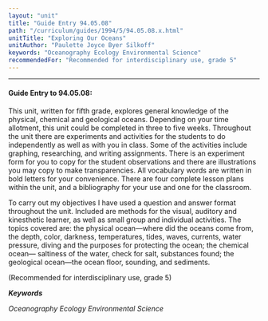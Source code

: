 ```yaml
---
layout: "unit"
title: "Guide Entry 94.05.08"
path: "/curriculum/guides/1994/5/94.05.08.x.html"
unitTitle: "Exploring Our Oceans"
unitAuthor: "Paulette Joyce Byer Silkoff"
keywords: "Oceanography Ecology Environmental Science"
recommendedFor: "Recommended for interdisciplinary use, grade 5"
---
```

<body>
<hr/>
<h4>
Guide Entry to 94.05.08:
</h4>
This unit, written for fifth grade, explores general knowledge of the physical, chemical and geological oceans. Depending on your time allotment, this unit could be completed in three to five weeks. Throughout the unit there are experiments and activities for the students to do independently as well as with you in class. Some of the activities include graphing, researching, and writing assignments. There is an experiment form for you to copy for the student observations and there are illustrations you may copy to make transparencies. All vocabulary words are written in bold letters for your convenience. There are four complete lesson plans within the unit, and a bibliography for your use and one for the classroom.
<p>
To carry out my objectives I have used a question and answer format throughout the unit. Included are methods for the visual, auditory and kinesthetic learner, as well as small group and individual activities. The topics covered are: the physical ocean—where did the oceans come from, the depth, color, darkness, temperatures, tides, waves, currents, water pressure, diving and the purposes for protecting the ocean; the chemical ocean— saltiness of the water, check for salt, substances found; the geological ocean—the ocean floor, sounding, and sediments.
</p>
<p>
(Recommended for interdisciplinary use, grade 5)
</p>
<p>
<b>
<i>
Keywords
</i>
</b>
<br/>
</p>
<p>
<i>
Oceanography Ecology Environmental Science
</i>
</p>
</body>